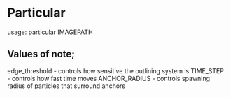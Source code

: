 # Particular

usage: particular IMAGEPATH

## Values of note;

edge_threshold - controls how sensitive the outlining system is
TIME_STEP - controls how fast time moves
ANCHOR_RADIUS - controls spawning radius of particles that surround anchors
